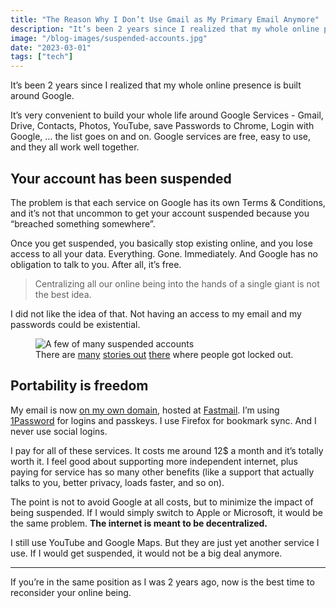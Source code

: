 ```yaml
---
title: "The Reason Why I Don’t Use Gmail as My Primary Email Anymore"
description: "It’s been 2 years since I realized that my whole online presence is built around Google. And I did not like that idea."
image: "/blog-images/suspended-accounts.jpg"
date: "2023-03-01"
tags: ["tech"]
---
```


It’s been 2 years since I realized that my whole online presence is built around Google.

It’s very convenient to build your whole life around Google Services - Gmail, Drive, Contacts, Photos, YouTube, save Passwords to Chrome, Login with Google, … the list goes on and on. Google services are free, easy to use, and they all work well together.

## Your account has been suspended

The problem is that each service on Google has its own Terms & Conditions, and it’s not that uncommon to get your account suspended because you “breached something somewhere”.

Once you get suspended, you basically stop existing online, and you lose access to all your data. Everything. Gone. Immediately. And Google has no obligation to talk to you. After all, it’s free.

> Centralizing all our online being into the hands of a single giant is not the best idea.

I did not like the idea of that. Not having an access to my email and my passwords could be existential.

<figure>
  <img src="/blog-images/suspended-accounts.jpg" alt="A few of many suspended accounts" />
  <figcaption>
    There are <a href="https://twitter.com/miguelytob/status/1315749803041619981">many</a> <a href="https://www.businessinsider.com/google-users-locked-out-after-years-2020-10">stories</> <a href="https://twitter.com/com/status/1466928315562958850">out</a> <a href="https://kylepiira.com/2020/01/09/why-i-quit-google/">there</a> where people got locked out.
  </figcaption>
</figure>

## Portability is freedom

My email is now [on my own domain](/blog/migrating-from-protonmail-to-fastmail), hosted at [Fastmail](https://www.fastmail.com/). I’m using [1Password](https://1password.com/) for logins and passkeys. I use Firefox for bookmark sync. And I never use social logins.

I pay for all of these services. It costs me around 12$ a month and it’s totally worth it. I feel good about supporting more independent internet, plus paying for service has so many other benefits (like a support that actually talks to you, better privacy, loads faster, and so on).

The point is not to avoid Google at all costs, but to minimize the impact of being suspended. If I would simply switch to Apple or Microsoft, it would be the same problem. **The internet is meant to be decentralized.**

I still use YouTube and Google Maps. But they are just yet another service I use. If I would get suspended, it would not be a big deal anymore.

---

If you’re in the same position as I was 2 years ago, now is the best time to reconsider your online being.
